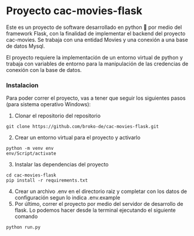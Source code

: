 # Proyecto cac-movies-flask

Este es un proyecto de software desarrollado en python 🐍 por medio del framework Flask, con la finalidad de implementar el backend del proyecto cac-movies. Se trabaja con una entidad Movies y una conexión a una base de datos Mysql.

El proyecto requiere la implementación de un entorno virtual de python y trabaja con variables de entorno para la manipulación de las credencias de conexión con la base de datos.

### Instalacion
Para poder correr el proyecto, vas a tener que seguir los siguientes pasos (para sistema operativo Windows):

1. Clonar el repositorio del repositorio
```
git clone https://github.com/broko-de/cac-movies-flask.git
```
2. Crear un entorno virtual para el proyecto y activarlo
```
python -m venv env
env/Script/activate
```
3. Instalar las dependencias del proyecto
```
cd cac-movies-flask
pip install -r requirements.txt
```
4. Crear un archivo .env en el directorio raiz y completar con los datos de configuración segun lo indica .env.example
5. Por último, correr el proyecto por medio del servidor de desarrollo de flask. Lo podemos hacer desde la terminal ejecutando el siguiente comando
```
python run.py
```